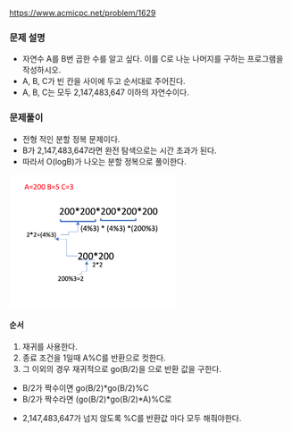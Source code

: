 https://www.acmicpc.net/problem/1629

### 문제 설명

- 자연수 A를 B번 곱한 수를 알고 싶다. 이를 C로 나눈 나머지를 구하는 프로그램을 작성하시오.
- A, B, C가 빈 칸을 사이에 두고 순서대로 주어진다.
- A, B, C는 모두 2,147,483,647 이하의 자연수이다.

### 문제풀이

- 전형 적인 분할 정복 문제이다.
- B가 2,147,483,647라면 완전 탐색으로는 시간 초과가 된다.
- 따라서 O(logB)가 나오는 분할 정복으로 풀이한다.

<img src="./img1.png" width="300">

#### 순서

1. 재귀를 사용한다.
2. 종료 조건을 1일때 A%C를 반환으로 컷한다.
3. 그 이외의 경우 재귀적으로 go(B/2)을 으로 반환 값을 구한다.

- B/2가 짝수이면 go(B/2)\*go(B/2)%C
- B/2가 짝수라면 (go(B/2)*go(B/2)*A)%C로

* 2,147,483,647가 넘지 않도록 %C를 반환값 마다 모두 해줘야한다.
